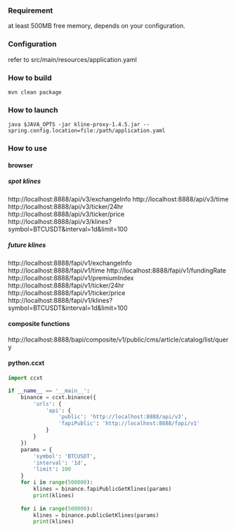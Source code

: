 ### Requirement
at least 500MB free memory, depends on your configuration.

### Configuration
refer to src/main/resources/application.yaml

### How to build

```shell
mvn clean package

```

### How to launch

```shell
java $JAVA_OPTS -jar kline-proxy-1.4.5.jar --spring.config.location=file:/path/application.yaml
```

### How to use

#### browser
##### spot klines
http://localhost:8888/api/v3/exchangeInfo
http://localhost:8888/api/v3/time
http://localhost:8888/api/v3/ticker/24hr
http://localhost:8888/api/v3/ticker/price
http://localhost:8888/api/v3/klines?symbol=BTCUSDT&interval=1d&limit=100

##### future klines
http://localhost:8888/fapi/v1/exchangeInfo
http://localhost:8888/fapi/v1/time
http://localhost:8888/fapi/v1/fundingRate
http://localhost:8888/fapi/v1/premiumIndex
http://localhost:8888/fapi/v1/ticker/24hr
http://localhost:8888/fapi/v1/ticker/price
http://localhost:8888/fapi/v1/klines?symbol=BTCUSDT&interval=1d&limit=100

#### composite functions
http://localhost:8888/bapi/composite/v1/public/cms/article/catalog/list/query

#### python.ccxt
```python
import ccxt

if __name__ == '__main__':
    binance = ccxt.binance({
        'urls': {
            'api': {
                'public': 'http://localhost:8888/api/v3',
                'fapiPublic': 'http://localhost:8888/fapi/v1'
            }
        }
    })
    params = {
        'symbol': 'BTCUSDT',
        'interval': '1d',
        'limit': 100
    }
    for i in range(500000):
        klines = binance.fapiPublicGetKlines(params)
        print(klines)
        
    for i in range(500000):
        klines = binance.publicGetKlines(params)
        print(klines)
```
